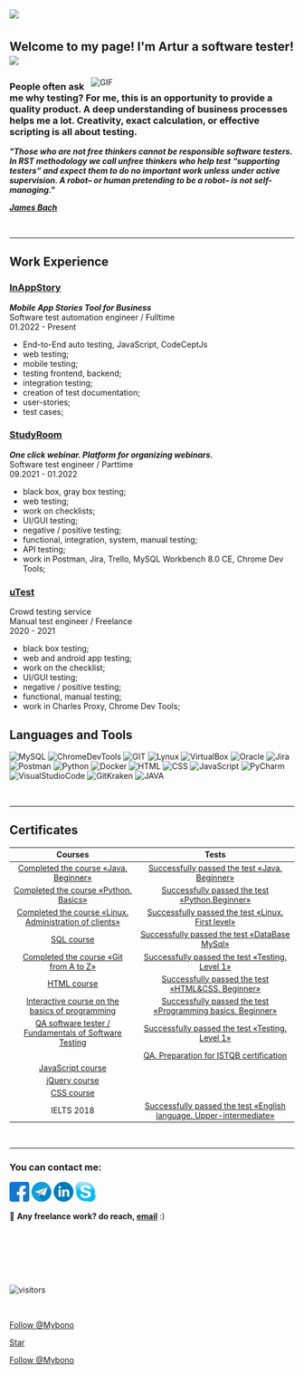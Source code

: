 
<!-- <h1><a id="user-content--hey-nice-to-see-you" class="anchor" aria-hidden="true" href="#-hey-nice-to-see-you"><svg class="octicon octicon-link" viewBox="0 0 16 16" version="1.1" width="16" height="16" aria-hidden="true"><path fill-rule="evenodd" d="M7.775 3.275a.75.75 0 001.06 1.06l1.25-1.25a2 2 0 112.83 2.83l-2.5 2.5a2 2 0 01-2.83 0 .75.75 0 00-1.06 1.06 3.5 3.5 0 004.95 0l2.5-2.5a3.5 3.5 0 00-4.95-4.95l-1.25 1.25zm-4.69 9.64a2 2 0 010-2.83l2.5-2.5a2 2 0 012.83 0 .75.75 0 001.06-1.06 3.5 3.5 0 00-4.95 0l-2.5 2.5a3.5 3.5 0 004.95 4.95l1.25-1.25a.75.75 0 00-1.06-1.06l-1.25 1.25a2 2 0 01-2.83 0z"></path></svg></a><a target="_blank" rel="noopener noreferrer" href="https://camo.githubusercontent.com/d3359cb00ab0b5ed8f2e1fe3fceb4fbaf3b614340f8c0db99c17b9f50b351770/68747470733a2f2f656d6f6a69732e736c61636b6d6f6a69732e636f6d2f656d6f6a69732f696d616765732f313533313834393433302f343234362f626c6f622d73756e676c61737365732e6769663f31353331383439343330"><img src="https://camo.githubusercontent.com/d3359cb00ab0b5ed8f2e1fe3fceb4fbaf3b614340f8c0db99c17b9f50b351770/68747470733a2f2f656d6f6a69732e736c61636b6d6f6a69732e636f6d2f656d6f6a69732f696d616765732f313533313834393433302f343234362f626c6f622d73756e676c61737365732e6769663f31353331383439343330" width="30" data-canonical-
src="https://emojis.slackmojis.com/emojis/images/1531849430/4246/blob-sunglasses.gif?1531849430" style="max-width:100%;"></a> Hey! Nice to see you.</h1>
 -->
<h1 align="left">
  <a href="https://git.io/typing-svg">
    <img src="https://readme-typing-svg.herokuapp.com/?lines=Hello,+There!+👋;This+is+Artur....;Nice+to+meet+you!&center=true&size=30">
  </a>
</h1>

## Welcome to my page! I'm Artur a software tester!  <img src="https://emojis.slackmojis.com/emojis/images/1614005222/14336/debug.png?1614005222" width="25px" data-canonical-src="https://media.giphy.com/media/hvRJCLFzcasrR4ia7z/giphy.gif" style="max-width:100%;">

<img align="right" alt="GIF" src="https://raw.githubusercontent.com/rahul-jha98/rahul-jha98/main/techstack.gif" width="360px"/>


###        People often ask me why testing? For me, this is an opportunity to provide a quality product. A deep understanding of business processes helps me a lot. Creativity, exact calculation, or effective scripting is all about testing.


***"Those who are not free thinkers cannot be responsible software testers. In RST methodology we call unfree thinkers who help test “supporting testers” 
and expect them to do no important work unless under active supervision. A robot– or human pretending to be a robot– is not self-managing."***

***[James Bach](https://en.wikipedia.org/wiki/James_Marcus_Bach)***

&nbsp;
&nbsp;
******
## Work Experience
### [InAppStory](https://inappstory.com/)
***Mobile App Stories Tool for Business***
<br> Software test automation engineer / Fulltime
<br> 01.2022 - Present

- End-to-End auto testing, JavaScript, CodeCeptJs
- web testing;
- mobile testing;
- testing frontend, backend;
- integration testing;
- creation of test documentation;
- user-stories;
- test cases;

### [StudyRoom](https://roomstudy.ru/)
***One click webinar. Platform for organizing webinars.***
<br> Software test engineer / Parttime
<br> 09.2021 - 01.2022

- black box, gray box testing;
- web testing;
- work on checklists;
- UI/GUI testing;
- negative / positive testing;
- functional, integration, system, manual testing;
- API testing;
- work in Postman, Jira, Trello, MySQL Workbench 8.0 CE, Chrome Dev Tools;

### [uTest](www.utest.com)
Crowd testing service
<br> Manual test engineer / Freelance
<br> 2020 - 2021

- black box testing;
- web and android app testing;
- work on the checklist;
- UI/GUI testing;
- negative / positive testing;
- functional, manual testing;
- work in Charles Proxy, Chrome Dev Tools;

## Languages and Tools
![MySQL](https://img.shields.io/badge/-MySQL-787878?style=for-the-badge&logo=mysql&logoColor=014E58)
![ChromeDevTools](https://img.shields.io/badge/-ChromeDevTools-787878?style=for-the-badge&logo=devtools&logoColor=CAC5C2)
![GIT](https://img.shields.io/badge/-GIT-787878?style=for-the-badge&logo=git&logoColor=E9394D)
![Lynux](https://img.shields.io/badge/-Lynux-787878?style=for-the-badge&logo=Lynux&logoColor=CAC5C2)
![VirtualBox](https://img.shields.io/badge/-VirtualBox-787878?style=for-the-badge&logo=VirtualBox&logoColor=FFFFFD)
![Oracle](https://img.shields.io/badge/-Oracle-787878?style=for-the-badge&logo=Oracle&logoColor=C64734)
![Jira](https://img.shields.io/badge/-Jira-787878?style=for-the-badge&logo=Jira&logoColor=0052CC)
![Postman](https://img.shields.io/badge/-Postman-787878?style=for-the-badge&logo=Postman&logoColor=FF6C37)
![Python](https://img.shields.io/badge/-Docker-787878?style=for-the-badge&logo=Docker&logoColor=519EE6)
![Docker](https://img.shields.io/badge/-Python-787878?style=for-the-badge&logo=Python&logoColor=FFD041)
![HTML](https://img.shields.io/badge/-HTML-787878?style=for-the-badge&logo=HTML&logoColor=FFD041)
![CSS](https://img.shields.io/badge/-CSS-787878?style=for-the-badge&logo=CSS&logoColor=FFD041)
![JavaScript](https://img.shields.io/badge/-JavaScript-787878?style=for-the-badge&logo=JavaScript&logoColor=000000)
![PyCharm](https://img.shields.io/badge/-PyCharm-787878?style=for-the-badge&logo=PyCharm&logoColor=FCF84A)
![VisualStudioCode](https://img.shields.io/badge/-VisualStudioCode-787878?style=for-the-badge&logo=VisualStudioCode&logoColor=25AEF3)
![GitKraken](https://img.shields.io/badge/-GitKraken-787878?style=for-the-badge&logo=GitKraken&logoColor=21FFCB)
![JAVA](https://img.shields.io/badge/-JAVA-787878?style=for-the-badge&logo=JAVA&logoColor=FF6C37)

&nbsp;
******

## Certificates

|Courses|Tests|
|:---:|:---:|
| [Completed the course «Java. Beginner»](https://gb.ru/certificates/1449664.en) | [Successfully passed the test «Java. Beginner»](https://gb.ru/certificates/1449651.en) |
| [Completed the course «Python. Basics»](https://gb.ru/certificates/1321970.en) | [Successfully passed the test «Python.Beginner»](https://gb.ru/certificates/1322003.en) |
| [Completed the course «Linux. Administration of clients»](https://gb.ru/certificates/1253910.en) | [Successfully passed the test «Linux. First level»](https://gb.ru/certificates/1456393.en) |
| [SQL course](https://www.sololearn.com/Certificate/1060-19199048/pdf/) | [Successfully passed the test «DataBase MySql»](https://gb.ru/certificates/1478757.en) |
| [Completed the course «Git from A to Z»](https://gb.ru/certificates/1239617.en) | [Successfully passed the test «Testing. Level 1»](https://gb.ru/certificates/1476238.en) |
| [HTML course](https://www.sololearn.com/Certificate/1014-19199048/pdf/) | [Successfully passed the test «HTML&CSS. Beginner»](https://gb.ru/certificates/1478811.en)  |
| [Interactive course on the basics of programming](https://github.com/Mybono/Mybono/blob/main/assets/2616585_1194591.en.pdf) | [Successfully passed the test «Programming basics. Beginner»](https://gb.ru/certificates/1194610.en) |
| [QA software tester / Fundamentals of Software Testing](https://github.com/Mybono/Mybono/blob/main/assets/qa%20tester.pdf) | [Successfully passed the test «Testing. Level 1»](https://gb.ru/certificates/1476238.en) |
| | [QA. Preparation for ISTQB certification](https://stepik.org/certificate/540a0919a43451db758ffc86c36b4587414889fe.pdf) |
| [JavaScript course](https://www.sololearn.com/Certificate/1024-19199048/pdf/) | |
| [jQuery course](https://www.sololearn.com/Certificate/1082-19199048/pdf/) | |
| [CSS course](https://www.sololearn.com/Certificate/1023-19199048/pdf/) | |
| IELTS 2018 | [Successfully passed the test «English language. Upper-intermediate»](https://gb.ru/certificates/1466945.en) |


[gitfromatoz]: https://github.com/Mybono/Mybono/blob/main/assets/2616585_1239617.en.pdf

&nbsp;
******

### You can contact me:


[![facebook][logofacebook]][facebook]
[![telegram][logotelegram]][telegram]
[![linkedin][logolinkedin]][linkedin]
[![Skype][logoSkype]][Skype]

<g-emoji class="g-emoji" alias="briefcase" fallback-src="https://github.githubassets.com/images/icons/emoji/unicode/1f4bc.png">💼</g-emoji>
 **Any freelance work? do reach, <a href="mailto:stringmymail@gmail.com">email**</a> :)

[Skype]: https://msng.link/o/?polishuc=sk
[logoSkype]: https://github.com/Mybono/Mybono/blob/main/assets/skype%2035.png
[facebook]: https://www.facebook.com/artur.benagraph/
[logofacebook]: https://github.com/Mybono/Mybono/blob/main/assets/fb%2035px.png
[telegram]: https://t.me/Artur_QA
[logotelegram]: https://github.com/Mybono/Mybono/blob/main/assets/telegran%2035%20px.png
[linkedin]: http://linkedin.com/def-say-hello
[logolinkedin]: https://github.com/Mybono/Mybono/blob/main/assets/linedin%2035px.png
[linkedin]: https://github.com/Mybono/Mybono/blob/main/assets/linkedin.png


<br>
<br>
<br>
<br>
<br>

![visitors](https://visitor-badge.glitch.me/badge?page_id=Mybono.Mybono.id)

<br>
<!-- <img alt="GitHub followers" src="https://img.shields.io/github/followers/MyBono?style=for-the-badge"> -->

<a class="github-button" href="https://github.com/Mybono" data-color-scheme="no-preference: dark; light: dark; dark: light;" data-size="large" aria-label="Follow @Mybono on GitHub">Follow @Mybono</a>
<!-- Place this tag where you want the button to render. -->
<a class="github-button" href="https://github.com/Mybono/Mybono" data-icon="octicon-star" aria-label="Star Mybono/Mybono on GitHub">Star</a>
<!-- Place this tag in your head or just before your close body tag. -->
<!-- Place this tag where you want the button to render. -->
<a class="github-button" href="https://github.com/Mybono" data-color-scheme="no-preference: dark_high_contrast; light: dark; dark: light;" aria-label="Follow @Mybono on GitHub">Follow @Mybono</a>
